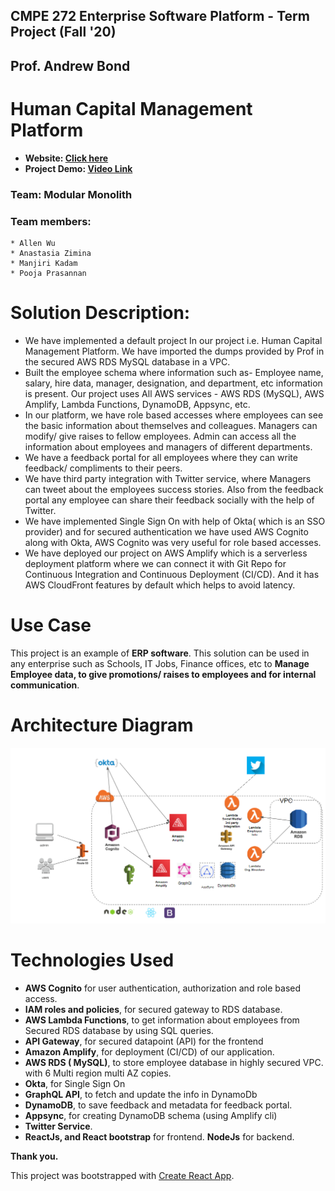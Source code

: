 ## CMPE 272 Enterprise Software Platform - Term Project  (Fall '20)
## Prof. Andrew Bond 
# Human Capital Management Platform

* **Website: [Click here](https://master.d36s98jndilz0p.amplifyapp.com/login)**
* **Project Demo: [Video Link](https://youtu.be/PtN4JOuoovY)**

### Team: Modular Monolith
### Team members:
```
* Allen Wu
* Anastasia Zimina
* Manjiri Kadam
* Pooja Prasannan
```

# Solution Description:
* We have implemented a default project In our project i.e. Human Capital Management Platform. We have imported the dumps provided by Prof in the secured AWS RDS MySQL database in a VPC. 
* Built the employee schema where information such as- Employee name, salary, hire data, manager, designation, and department, etc information is present.
Our project uses All AWS services - AWS RDS (MySQL), AWS Amplify, Lambda Functions, DynamoDB, Appsync, etc.
* In our platform, we have role based accesses where employees can see the basic information about themselves and colleagues. Managers can modify/ give raises to fellow employees. Admin can access all the information about employees and managers of different departments.
* We have a feedback portal for all employees where they can write feedback/ compliments to their peers.
* We have third party integration with Twitter service, where Managers can tweet about the employees success stories. Also from the feedback portal any employee can share their feedback socially with the help of Twitter.
* We have implemented Single Sign On with help of Okta( which is an SSO provider) and for secured authentication we have used AWS Cognito along with Okta, AWS Cognito was very useful for role based accesses.
* We have deployed our project on AWS Amplify which is a serverless deployment platform where we can connect it with Git Repo for Continuous Integration and Continuous Deployment (CI/CD). And it has AWS CloudFront features by default which helps to avoid latency.

# Use Case
This project is an example of **ERP software**. This solution can be used in any enterprise such as Schools, IT Jobs, Finance offices, etc to **Manage Employee data, to give promotions/ raises to employees and  for internal communication**.

# Architecture Diagram

<img src="arch1.png" />

# Technologies Used
* **AWS Cognito** for user authentication, authorization and role based access.
* **IAM roles and policies**, for secured gateway to RDS database.
* **AWS Lambda Functions**, to get information about employees from Secured RDS database by using SQL queries. 
* **API Gateway**, for secured datapoint (API) for the frontend
* **Amazon Amplify**, for deployment (CI/CD) of our application.
* **AWS RDS ( MySQL)**, to store employee database in highly secured VPC. with 6 Multi region multi AZ copies.
* **Okta**, for Single Sign On
* **GraphQL API**, to fetch and update the info in DynamoDb
* **DynamoDB**, to save feedback and metadata for feedback portal.
* **Appsync**, for creating DynamoDB schema (using Amplify cli)
* **Twitter Service**.
* **ReactJs, and React bootstrap** for frontend. **NodeJs** for backend.




**Thank you.**



This project was bootstrapped with [Create React App](https://github.com/facebook/create-react-app).
